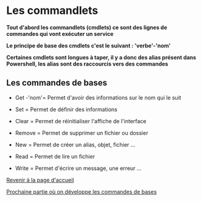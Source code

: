 # Les commandlets

__Tout d'abord les commandlets (cmdlets) ce sont des lignes de commandes qui vont exécuter un service__

__Le principe de base des cmdlets c'est le suivant : 'verbe'-'nom'__

__Certaines cmdlets sont longues à taper, il y a donc des alias présent dans Powershell, les alias sont des raccourcis vers des commandes__ 

## Les commandes de bases

- Get -'nom'= Permet d'avoir des informations sur le nom qui le suit

- Set = Permet de définir des informations

- Clear = Permet de réinitialiser l'affiche de l'interface

- Remove = Permet de supprimer un fichier ou dossier

- New = Permet de créer un alias, objet, fichier ...

- Read = Permet de lire un fichier 

- Write = Permet d'écrire un message, une erreur ...

[Revenir à la page d'accueil](https://github.com/kevinguyodo/Powershell/blob/main/Readme.md)

[Prochaine partie où on développe les commandes de bases](https://github.com/kevinguyodo/Powershell/blob/main/Commandlets.md)




